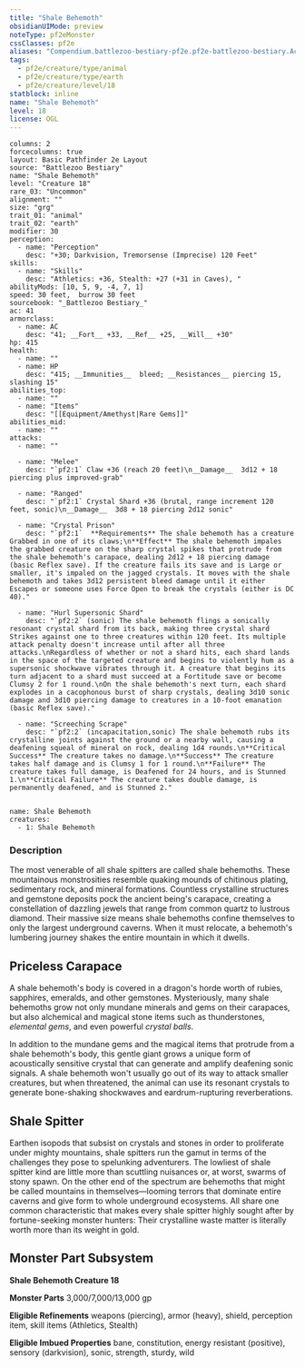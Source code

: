 ```yaml
---
title: "Shale Behemoth"
obsidianUIMode: preview
noteType: pf2eMonster
cssClasses: pf2e
aliases: "Compendium.battlezoo-bestiary-pf2e.pf2e-battlezoo-bestiary.Actor.z0vO0twitLmGyGKf" 
tags:
  - pf2e/creature/type/animal
  - pf2e/creature/type/earth
  - pf2e/creature/level/18
statblock: inline
name: "Shale Behemoth"
level: 18
license: OGL
---
```


```statblock
columns: 2
forcecolumns: true
layout: Basic Pathfinder 2e Layout
source: "Battlezoo Bestiary"
name: "Shale Behemoth"
level: "Creature 18"
rare_03: "Uncommon"
alignment: ""
size: "grg"
trait_01: "animal"
trait_02: "earth"
modifier: 30
perception:
  - name: "Perception"
    desc: "+30; Darkvision, Tremorsense (Imprecise) 120 Feet"
skills:
  - name: "Skills"
    desc: "Athletics: +36, Stealth: +27 (+31 in Caves), "
abilityMods: [10, 5, 9, -4, 7, 1]
speed: 30 feet,  burrow 30 feet
sourcebook: "_Battlezoo Bestiary_"
ac: 41
armorclass:
  - name: AC
    desc: "41; __Fort__ +33, __Ref__ +25, __Will__ +30"
hp: 415
health:
  - name: ""
  - name: HP
    desc: "415; __Immunities__  bleed; __Resistances__ piercing 15, slashing 15"
abilities_top:
  - name: ""
  - name: "Items"
    desc: "[[Equipment/Amethyst|Rare Gems]]"
abilities_mid:
  - name: ""
attacks:
  - name: ""

  - name: "Melee"
    desc: "`pf2:1` Claw +36 (reach 20 feet)\n__Damage__  3d12 + 18 piercing plus improved-grab"

  - name: "Ranged"
    desc: "`pf2:1` Crystal Shard +36 (brutal, range increment 120 feet, sonic)\n__Damage__  3d8 + 18 piercing 2d12 sonic"

  - name: "Crystal Prison"
    desc: "`pf2:1`  **Requirements** The shale behemoth has a creature Grabbed in one of its claws;\n**Effect** The shale behemoth impales the grabbed creature on the sharp crystal spikes that protrude from the shale behemoth's carapace, dealing 2d12 + 18 piercing damage (basic Reflex save). If the creature fails its save and is Large or smaller, it's impaled on the jagged crystals. It moves with the shale behemoth and takes 3d12 persistent bleed damage until it either Escapes or someone uses Force Open to break the crystals (either is DC 40)."

  - name: "Hurl Supersonic Shard"
    desc: "`pf2:2` (sonic) The shale behemoth flings a sonically resonant crystal shard from its back, making three crystal shard Strikes against one to three creatures within 120 feet. Its multiple attack penalty doesn't increase until after all three attacks.\nRegardless of whether or not a shard hits, each shard lands in the space of the targeted creature and begins to violently hum as a supersonic shockwave vibrates through it. A creature that begins its turn adjacent to a shard must succeed at a Fortitude save or become Clumsy 2 for 1 round.\nOn the shale behemoth's next turn, each shard explodes in a cacophonous burst of sharp crystals, dealing 3d10 sonic damage and 3d10 piercing damage to creatures in a 10-foot emanation (basic Reflex save)."

  - name: "Screeching Scrape"
    desc: "`pf2:2` (incapacitation,sonic) The shale behemoth rubs its crystalline joints against the ground or a nearby wall, causing a deafening squeal of mineral on rock, dealing 1d4 rounds.\n**Critical Success** The creature takes no damage.\n**Success** The creature takes half damage and is Clumsy 1 for 1 round.\n**Failure** The creature takes full damage, is Deafened for 24 hours, and is Stunned 1.\n**Critical Failure** The creature takes double damage, is permanently deafened, and is Stunned 2."
 
```

```encounter-table
name: Shale Behemoth
creatures:
  - 1: Shale Behemoth
```


### Description
The most venerable of all shale spitters are called shale behemoths. These mountainous monstrosities resemble quaking mounds of chitinous plating, sedimentary rock, and mineral formations. Countless crystalline structures and gemstone deposits pock the ancient being's carapace, creating a constellation of dazzling jewels that range from common quartz to lustrous diamond. Their massive size means shale behemoths confine themselves to only the largest underground caverns. When it must relocate, a behemoth's lumbering journey shakes the entire mountain in which it dwells.

## Priceless Carapace

A shale behemoth's body is covered in a dragon's horde worth of rubies, sapphires, emeralds, and other gemstones. Mysteriously, many shale behemoths grow not only mundane minerals and gems on their carapaces, but also alchemical and magical stone items such as thunderstones, _elemental gems_, and even powerful _crystal balls_.

In addition to the mundane gems and the magical items that protrude from a shale behemoth's body, this gentle giant grows a unique form of acoustically sensitive crystal that can generate and amplify deafening sonic signals. A shale behemoth won't usually go out of its way to attack smaller creatures, but when threatened, the animal can use its resonant crystals to generate bone-shaking shockwaves and eardrum-rupturing reverberations.

## Shale Spitter

Earthen isopods that subsist on crystals and stones in order to proliferate under mighty mountains, shale spitters run the gamut in terms of the challenges they pose to spelunking adventurers. The lowliest of shale spitter kind are little more than scuttling nuisances or, at worst, swarms of stony spawn. On the other end of the spectrum are behemoths that might be called mountains in themselves—looming terrors that dominate entire caverns and give form to whole underground ecosystems. All share one common characteristic that makes every shale spitter highly sought after by fortune-seeking monster hunters: Their crystalline waste matter is literally worth more than its weight in gold.

## Monster Part Subsystem

**Shale Behemoth Creature 18**

**Monster Parts** 3,000/7,000/13,000 gp

**Eligible Refinements** weapons (piercing), armor (heavy), shield, perception item, skill items (Athletics, Stealth)

**Eligible Imbued Properties** bane, constitution, energy resistant (positive), sensory (darkvision), sonic, strength, sturdy, wild

